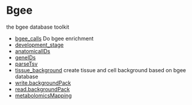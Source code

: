 ﻿# Bgee

the bgee database toolkit

+ [bgee_calls](Bgee/bgee_calls.1) Do bgee enrichment
+ [development_stage](Bgee/development_stage.1) 
+ [anatomicalIDs](Bgee/anatomicalIDs.1) 
+ [geneIDs](Bgee/geneIDs.1) 
+ [parseTsv](Bgee/parseTsv.1) 
+ [tissue_background](Bgee/tissue_background.1) create tissue and cell background based on bgee database
+ [write.backgroundPack](Bgee/write.backgroundPack.1) 
+ [read.backgroundPack](Bgee/read.backgroundPack.1) 
+ [metabolomicsMapping](Bgee/metabolomicsMapping.1) 
